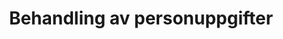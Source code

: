 ---
title: "Behandling av personuppgifter"
link: "http://n0llan.nu/wp-content/uploads/2020/08/GDPR-2020.pdf%22"
---